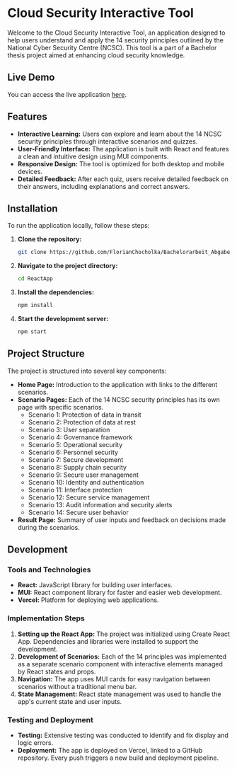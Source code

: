 # Cloud Security Interactive Tool

Welcome to the Cloud Security Interactive Tool, an application designed to help users understand and apply the 14 security principles outlined by the National Cyber Security Centre (NCSC). This tool is a part of a Bachelor thesis project aimed at enhancing cloud security knowledge.

## Live Demo

You can access the live application [here](https://bachelorarbeit-delta.vercel.app).

## Features

- **Interactive Learning:** Users can explore and learn about the 14 NCSC security principles through interactive scenarios and quizzes.
- **User-Friendly Interface:** The application is built with React and features a clean and intuitive design using MUI components.
- **Responsive Design:** The tool is optimized for both desktop and mobile devices.
- **Detailed Feedback:** After each quiz, users receive detailed feedback on their answers, including explanations and correct answers.

## Installation

To run the application locally, follow these steps:

1. **Clone the repository:**
    ```bash
    git clone https://github.com/FlorianChocholka/Bachelorarbeit_Abgabe.git
    ```
2. **Navigate to the project directory:**
    ```bash
    cd ReactApp
    ```
3. **Install the dependencies:**
    ```bash
    npm install
    ```
4. **Start the development server:**
    ```bash
    npm start
    ```

## Project Structure

The project is structured into several key components:

- **Home Page:** Introduction to the application with links to the different scenarios.
- **Scenario Pages:** Each of the 14 NCSC security principles has its own page with specific scenarios.
    - Scenario 1: Protection of data in transit
    - Scenario 2: Protection of data at rest
    - Scenario 3: User separation
    - Scenario 4: Governance framework
    - Scenario 5: Operational security
    - Scenario 6: Personnel security
    - Scenario 7: Secure development
    - Scenario 8: Supply chain security
    - Scenario 9: Secure user management
    - Scenario 10: Identity and authentication
    - Scenario 11: Interface protection
    - Scenario 12: Secure service management
    - Scenario 13: Audit information and security alerts
    - Scenario 14: Secure user behavior
- **Result Page:** Summary of user inputs and feedback on decisions made during the scenarios.

## Development

### Tools and Technologies

- **React:** JavaScript library for building user interfaces.
- **MUI:** React component library for faster and easier web development.
- **Vercel:** Platform for deploying web applications.

### Implementation Steps

1. **Setting up the React App:** The project was initialized using Create React App. Dependencies and libraries were installed to support the development.
2. **Development of Scenarios:** Each of the 14 principles was implemented as a separate scenario component with interactive elements managed by React states and props.
3. **Navigation:** The app uses MUI cards for easy navigation between scenarios without a traditional menu bar.
4. **State Management:** React state management was used to handle the app's current state and user inputs.

### Testing and Deployment

- **Testing:** Extensive testing was conducted to identify and fix display and logic errors.
- **Deployment:** The app is deployed on Vercel, linked to a GitHub repository. Every push triggers a new build and deployment pipeline.
